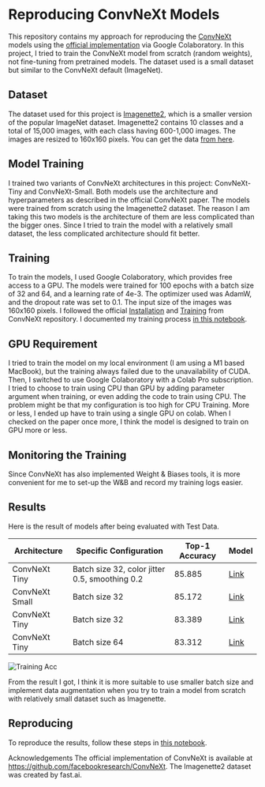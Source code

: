 # Reproducing ConvNeXt Models
This repository contains my approach for reproducing the [ConvNeXt](https://arxiv.org/abs/2201.03545) models using the [official implementation](https://github.com/facebookresearch/ConvNeXt) via Google Colaboratory. In this project, I tried to train the ConvNeXt model from scratch (random weights), not fine-tuning from pretrained models. The dataset used is a small dataset but similar to the ConvNeXt default (ImageNet).

## Dataset
The dataset used for this project is [Imagenette2](https://github.com/fastai/imagenette), which is a smaller version of the popular ImageNet dataset. Imagenette2 contains 10 classes and a total of 15,000 images, with each class having 600-1,000 images. The images are resized to 160x160 pixels. You can get the data [from here](https://s3.amazonaws.com/fast-ai-imageclas/imagenette2-160.tgz).

## Model Training
I trained two variants of ConvNeXt architectures in this project: ConvNeXt-Tiny and ConvNeXt-Small. Both models use the architecture and hyperparameters as described in the official ConvNeXt paper. The models were trained from scratch using the Imagenette2 dataset. The reason I am taking this two models is the architecture of them are less complicated than the bigger ones. Since I tried to train the model with a relatively small dataset, the less complicated architecture should fit better.

## Training
To train the models, I used Google Colaboratory, which provides free access to a GPU. The models were trained for 100 epochs with a batch size of 32 and 64, and a learning rate of 4e-3. The optimizer used was AdamW, and the dropout rate was set to 0.1. The input size of the images was 160x160 pixels. I followed the official [Installation](https://github.com/facebookresearch/ConvNeXt/blob/main/INSTALL.md) and [Training](https://github.com/facebookresearch/ConvNeXt/blob/main/TRAINING.md) from ConvNeXt repository. I documented my training process [in this notebook](https://github.com/lolikgiovi/ConvNeXt-Repro/blob/main/Training_History.ipynb).

## GPU Requirement
I tried to train the model on my local environment (I am using a M1 based MacBook), but the training always failed due to the unavailability of CUDA. Then, I switched to use Google Colaboratory with a Colab Pro subscription. I tried to choose to train using CPU than GPU by adding parameter argument when training, or even adding the code to train using CPU. The problem might be that my configuration is too high for CPU Training. More or less, I ended up have to train using a single GPU on colab. When I checked on the paper once more, I think the model is designed to train on GPU more or less.

## Monitoring the Training
Since ConvNeXt has also implemented Weight & Biases tools, it is more convenient for me to set-up the W&B and record my training logs easier.

## Results
Here is the result of models after being evaluated with Test Data. 

| Architecture     | Specific Configuration                         | Top-1 Accuracy | Model |
|------------------|------------------------------------------------|----------------|-------|
| ConvNeXt Tiny    | Batch size 32, color jitter 0.5, smoothing 0.2 | 85.885         | [Link]() |
| ConvNeXt Small   | Batch size 32                                  | 85.172         | [Link]() |
| ConvNeXt Tiny    | Batch size 32                                  | 83.389         | [Link]() |
| ConvNeXt Tiny    | Batch size 64                                  | 83.312         | [Link]() |


![Training Acc](https://user-images.githubusercontent.com/59627864/222997332-5c6932c6-fb37-4dd8-ac62-dc2a9683384b.png)


From the result I got, I think it is more suitable to use smaller batch size and implement data augmentation when you try to train a model from scratch with relatively small dataset such as Imagenette.

## Reproducing
To reproduce the results, follow these steps in [this notebook](https://github.com/lolikgiovi/ConvNeXt-Repro/blob/main/Training_ConvNeXt.ipynb).

Acknowledgements
The official implementation of ConvNeXt is available at https://github.com/facebookresearch/ConvNeXt. The Imagenette2 dataset was created by fast.ai.
